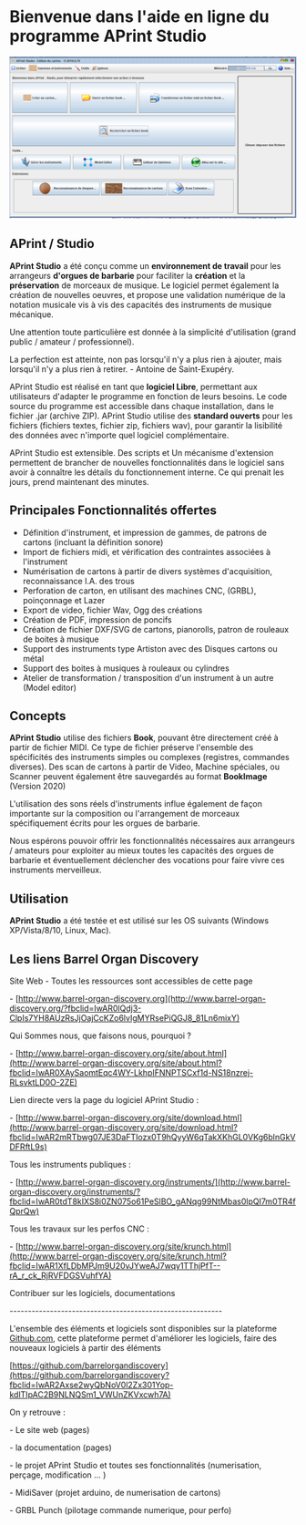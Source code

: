 
Bienvenue dans l'aide en ligne du programme APrint Studio
=========================================================



![Ecran d'accueil](product/firstsc.png)



APrint / Studio
---------------------------

__APrint Studio__ a été conçu comme un **environnement de travail** pour les arrangeurs **d'orgues de barbarie** pour faciliter la **création** et la **préservation** de morceaux de musique. Le logiciel permet également la création de nouvelles oeuvres, et propose une validation numérique de la notation musicale vis à vis des capacités des instruments de musique mécanique. 

Une attention toute particulière est donnée à la simplicité d'utilisation (grand public / amateur / professionnel). 

   La perfection est atteinte, non pas lorsqu'il n'y a plus rien à ajouter, mais lorsqu'il n'y a plus rien à retirer.
      - Antoine de Saint-Exupéry. 

APrint Studio est réalisé en tant que **logiciel Libre**, permettant aux utilisateurs d'adapter le programme en fonction de leurs besoins. Le code source du programme est accessible dans chaque installation, dans le fichier .jar (archive ZIP). APrint Studio utilise des **standard ouverts** pour les fichiers (fichiers textes, fichier zip, fichiers wav), pour garantir la lisibilité des données avec n'importe quel logiciel complémentaire.

APrint Studio est extensible. Des scripts et Un mécanisme d'extension permettent de brancher de nouvelles fonctionnalités dans le logiciel sans avoir à connaître les détails du fonctionnement interne. Ce qui prenait les jours, prend maintenant des minutes.


Principales Fonctionnalités offertes
------------------------

- Définition d'instrument, et impression de gammes, de patrons de cartons (incluant la définition sonore)
- Import de fichiers midi, et vérification des contraintes associées à l'instrument
- Numérisation de cartons à partir de divers systèmes d'acquisition, reconnaissance I.A. des trous
- Perforation de carton, en utilisant des machines CNC, (GRBL), poinçonnage et Lazer
- Export de video, fichier Wav, Ogg des créations
- Création de PDF, impression de poncifs
- Création de fichier DXF/SVG de cartons, pianorolls, patron de rouleaux de boites à musique
- Support des instruments type Artiston avec des Disques cartons ou métal
- Support des boites à musiques à rouleaux ou cylindres
- Atelier de transformation / transposition d'un instrument à un autre (Model editor)


Concepts
------------------------

__APrint Studio__ utilise des fichiers __Book__, pouvant être directement créé à partir de fichier MIDI. Ce type de fichier préserve l'ensemble des spécificités des instruments simples ou complexes (registres, commandes diverses).
Des scan de cartons à partir de Video, Machine spéciales, ou Scanner peuvent également être sauvegardés au format __BookImage__ (Version 2020)

L'utilisation des sons réels d'instruments influe également de façon importante sur la composition ou l'arrangement de morceaux spécifiquement écrits pour les orgues de barbarie.

Nous espérons pouvoir offrir les fonctionnalités nécessaires aux arrangeurs / amateurs pour exploiter au mieux toutes les capacités des orgues de barbarie et éventuellement déclencher des vocations pour faire vivre ces instruments merveilleux.




Utilisation
-----------

__APrint Studio__ a été testée et est utilisé sur les OS suivants (Windows XP/Vista/8/10, Linux, Mac).



## Les liens Barrel Organ Discovery

Site Web - Toutes les ressources sont accessibles de cette page

\- [http://www.barrel-organ-discovery.org](http://www.barrel-organ-discovery.org/?fbclid=IwAR0lQdj3-ClpIs7YH8AUzRsJjOajCcKZo6lvIgMYRsePiQGJ8_81Ln6mixY)

Qui Sommes nous, que faisons nous, pourquoi ? 

\- [http://www.barrel-organ-discovery.org/site/about.html](http://www.barrel-organ-discovery.org/site/about.html?fbclid=IwAR0XAySaomtEqc4WY-LkhpIFNNPTSCxf1d-NS18nzrej-RLsvktLD0O-2ZE)

Lien directe vers la page du logiciel APrint Studio :

\- [http://www.barrel-organ-discovery.org/site/download.html](http://www.barrel-organ-discovery.org/site/download.html?fbclid=IwAR2mRTbwg07JE3DaFTIozx0T9hQyyW6qTakXKhGL0VKg6blnGkVDFRftL9s)

Tous les instruments publiques :

\- [http://www.barrel-organ-discovery.org/instruments/](http://www.barrel-organ-discovery.org/instruments/?fbclid=IwAR0tdT8kIXS8i0ZN075o61PeSlBO_gANqg99NtMbas0lpQI7m0TR4fQprQw)

Tous les travaux sur les perfos CNC :

\- [http://www.barrel-organ-discovery.org/site/krunch.html](http://www.barrel-organ-discovery.org/site/krunch.html?fbclid=IwAR1XfLDbMPJm9U20vJYweAJ7wqy1TThjPfT--rA_r_ck_RjRVFDGSVuhfYA)

Contribuer sur les logiciels, documentations

\----------------------------------------------------------

L'ensemble des éléments et logiciels sont disponibles sur la plateforme [Github.com](https://l.facebook.com/l.php?u=https%3A%2F%2FGithub.com%2F%3Ffbclid%3DIwAR2_3nar0EsGREoYyh19OIUgz1xWQ4YS1SMXr01SlpUr8A0ouP3gSQNQtFw&h=AT3tqBEv-ax1a2iPR3S1Ytzx14_tunukv04-vseM1q4XXCGpHNLi1K9o1Ak8CWTS1GSCPEA-kFZod1_bOvU7ANZBwtFr5YZLECkIDYyufhx3NbSTXABeoX1jIiB5Qujv2Bafzp61jq6wmDep3w&__tn__=-UK-R&c[0]=AT3Lyp3unTEwenITjcfa8jOm3MPQJL0Ij5jdIqYvKsKugaRHMjPeEsGcfMv3cNR8IDIHcadfMJNLz7u6sw7bgj8CXuSHIHPCcqiH9Oa8c4z8yKzvwNlgZ6fp17Jl0iXGKXHR8K41RHPIP8R0JT-fD8p7hQLCvwX49RvVXfl7AeOfoWVp0g2sF9HoUWqAcFfWK4dw1L9-GQK8LN577OTqfPnRDzHHYUghMg), cette plateforme permet d'améliorer les logiciels, faire des nouveaux logiciels à partir des éléments

[https://github.com/barrelorgandiscovery](https://github.com/barrelorgandiscovery?fbclid=IwAR2Axse2wyQbNoV0l2Zx301Yop-kdlTIpAC2B9NLNQSm1_VWUnZKVxcwh7A)

On y retrouve :

   \- Le site web (pages)

   \- la documentation (pages)

   \- le projet APrint Studio et toutes ses fonctionnalités (numerisation, perçage, modification ... )

   \- MidiSaver (projet arduino, de numerisation de cartons)

   \- GRBL Punch (pilotage commande numerique, pour perfo)

